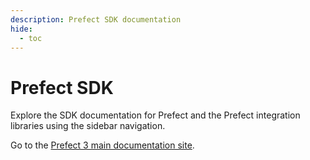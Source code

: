 ```yaml
---
description: Prefect SDK documentation
hide:
  - toc
---
```


# Prefect SDK

Explore the SDK documentation for Prefect and the Prefect integration libraries using the sidebar navigation.

Go to the [Prefect 3 main documentation site](https://docs-3.syntask.khulnasoft.com/).
